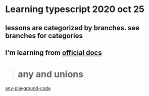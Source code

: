 

# Learning typescript 2020 oct 25

## lessons are categorized by branches. see branches for categories

## I'm learning from [official docs](https://www.typescriptlang.org/)

> # any and unions

[any-playground-code](https://www.typescriptlang.org/play?target=0#code/PTAEEMDsE8MgTUBXSBLA9pAznRBzAU0gICdUBjLAKCpDmluAHcALI0AW3QDdVI9QAKxzl08AqAAu6KdAAOBLOTJzJoaOiShyUZFglQGAGwJrDAFXkEAXPQDcNC1dABeUACJwR1O7ug6WJJk-FROCq5SJEgEfiAARujoJlChMJbhbgCsfv5gkEgccaQ0othJBAB0Ruh4ABRhBACUDowoGNiMyGiYOHio3BLeHKiSBIiSVjjoqu3UVCZqbT3pEraBwQIAPqAJ5SlUS9grEe5sRtW+VKVY5VU1tYdYK8008UhmWFioeGgC+YWkXr9UigUgkdAkA7dI7OLKxYBgiG2BZdWYrNZBPhbHaJZKQRjHADkmUJoFQOEg6A+Xx+4DiJikMgm4UJ6yxoG2uzxhIqQA)

